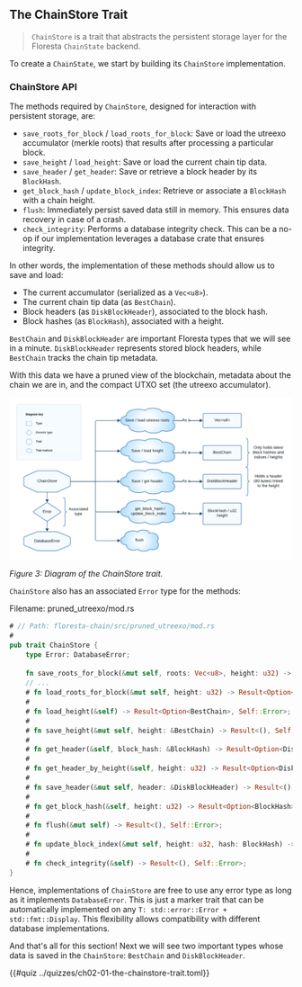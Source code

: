 ## The ChainStore Trait

> `ChainStore` is a trait that abstracts the persistent storage layer for the Floresta `ChainState` backend.

To create a `ChainState`, we start by building its `ChainStore` implementation.

### ChainStore API

The methods required by `ChainStore`, designed for interaction with persistent storage, are:
- `save_roots_for_block` / `load_roots_for_block`: Save or load the utreexo accumulator (merkle roots) that results after processing a particular block.
- `save_height` / `load_height`: Save or load the current chain tip data.
- `save_header` / `get_header`: Save or retrieve a block header by its `BlockHash`.
- `get_block_hash` / `update_block_index`: Retrieve or associate a `BlockHash` with a chain height.
- `flush`: Immediately persist saved data still in memory. This ensures data recovery in case of a crash.
- `check_integrity`: Performs a database integrity check. This can be a no-op if our implementation leverages a database crate that ensures integrity.

In other words, the implementation of these methods should allow us to save and load:

- The current accumulator (serialized as a `Vec<u8>`).
- The current chain tip data (as `BestChain`).
- Block headers (as `DiskBlockHeader`), associated to the block hash.
- Block hashes (as `BlockHash`), associated with a height.

`BestChain` and `DiskBlockHeader` are important Floresta types that we will see in a minute. `DiskBlockHeader` represents stored block headers, while `BestChain` tracks the chain tip metadata.

With this data we have a pruned view of the blockchain, metadata about the chain we are in, and the compact UTXO set (the utreexo accumulator).

![](./img/chainstore.png)

*Figure 3: Diagram of the ChainStore trait.*

`ChainStore` also has an associated `Error` type for the methods:

Filename: pruned_utreexo/mod.rs

```rust
# // Path: floresta-chain/src/pruned_utreexo/mod.rs
#
pub trait ChainStore {
    type Error: DatabaseError;

    fn save_roots_for_block(&mut self, roots: Vec<u8>, height: u32) -> Result<(), Self::Error>;
    // ...
    # fn load_roots_for_block(&mut self, height: u32) -> Result<Option<Vec<u8>>, Self::Error>;
    #
    # fn load_height(&self) -> Result<Option<BestChain>, Self::Error>;
    #
    # fn save_height(&mut self, height: &BestChain) -> Result<(), Self::Error>;
    #
    # fn get_header(&self, block_hash: &BlockHash) -> Result<Option<DiskBlockHeader>, Self::Error>;
    #
    # fn get_header_by_height(&self, height: u32) -> Result<Option<DiskBlockHeader>, Self::Error>;
    #
    # fn save_header(&mut self, header: &DiskBlockHeader) -> Result<(), Self::Error>;
    #
    # fn get_block_hash(&self, height: u32) -> Result<Option<BlockHash>, Self::Error>;
    #
    # fn flush(&mut self) -> Result<(), Self::Error>;
    #
    # fn update_block_index(&mut self, height: u32, hash: BlockHash) -> Result<(), Self::Error>;
    #
    # fn check_integrity(&self) -> Result<(), Self::Error>;
}
```

Hence, implementations of `ChainStore` are free to use any error type as long as it implements `DatabaseError`. This is just a marker trait that can be automatically implemented on any `T: std::error::Error + std::fmt::Display`. This flexibility allows compatibility with different database implementations.

And that's all for this section! Next we will see two important types whose data is saved in the `ChainStore`: `BestChain` and `DiskBlockHeader`.

{{#quiz ../quizzes/ch02-01-the-chainstore-trait.toml}}
